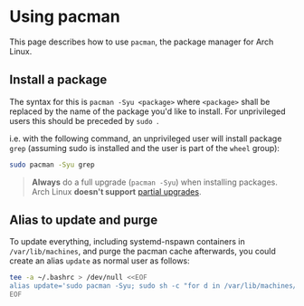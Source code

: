 # Using pacman
This page describes how to use `pacman`, the package manager for Arch Linux.

## Install a package
The syntax for this is `pacman -Syu <package>` where `<package>` shall be replaced by the name of the package you'd like to install.
For unprivileged users this should be preceded by `sudo `.

i.e. with the following command, an unprivileged user will install package `grep` (assuming sudo is installed and the user is part of the `wheel` group):
```bash
sudo pacman -Syu grep
```
> **Always** do a full upgrade (`pacman -Syu`) when installing packages. Arch Linux **doesn't support** [partial upgrades].

## Alias to update and purge
To update everything, including systemd-nspawn containers in `/var/lib/machines`, and purge the pacman cache afterwards, you could create an alias `update` as normal user as follows:
```bash
tee -a ~/.bashrc > /dev/null <<EOF
alias update='sudo pacman -Syu; sudo sh -c "for d in /var/lib/machines/*/; do echo \$d; pacman -Syur \$d; done"; paccache -vrk 2'
EOF
```

[partial upgrades]: https://wiki.archlinux.org/index.php/System_maintenance#Partial_upgrades_are_unsupported